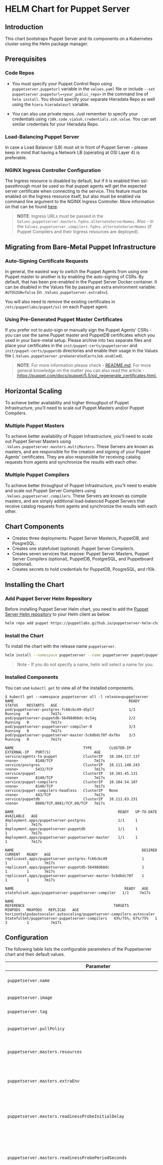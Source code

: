 # HELM Chart for Puppet Server

## Introduction

This chart bootstraps Puppet Server and its components on a Kubernetes cluster using the Helm package manager.

## Prerequisites

### Code Repos

* You must specify your Puppet Control Repo using `puppetserver.puppeturl` variable in the `values.yaml` file or include `--set puppetserver.puppeturl=<your_public_repo>` in the command line of `helm install`. You should specify your separate Hieradata Repo as well using the `hiera.hieradataurl` variable.

* You can also use private repos. Just remember to specify your credentials using `r10k.code.viaSsh.credentials.ssh.value`. You can set similar credentials for your Hieradata Repo.

### Load-Balancing Puppet Server

In case a Load Balancer (LB) must sit in front of Puppet Server - please keep in mind that having a Network LB (operating at OSI Layer 4) is preferable.

### NGINX Ingress Controller Configuration

The Ingress resource is disabled by default, but if it is enabled then ssl-passthrough must be used so that puppet agents will get the expected server certificate when connecting to the service.  This feature must be enabled on the Ingress resource itself, but also must be enabled via command line argument to the NGINX Ingress Controller.  More information on that can be found [here](<https://kubernetes.github.io/ingress-nginx/user-guide/cli-arguments/>).

> **NOTE**: Ingress URLs must be passed in the `Values.puppetserver.masters.fqdns.alternateServerNames`. Also - in the `Values.puppetserver.compilers.fqdns.alternateServerNames` (if Puppet Compilers and their Ingress resources are deployed).

## Migrating from Bare-Metal Puppet Infrastructure

### Auto-Signing Certificate Requests

In general, the easiest way to switch the Puppet Agents from using one Puppet master to another is by enabling the auto-signing of CSRs. By default, that has been pre-enabled in the Puppet Server Docker container. It can be disabled in the Values file by passing an extra environment variable: `AUTOSIGN=false` (in `.Values.puppetserver.extraEnv`).

You will also need to remove the existing certificates in `/etc/puppetlabs/puppet/ssl` on each Puppet agent.

### Using Pre-Generated Puppet Master Certificates

If you prefer not to auto-sign or manually sign the Puppet Agents' CSRs - you can use the same Puppet master and PuppetDB certificates which you used in your bare-metal setup. Please archive into two separate files and place your certificates in the `init/puppet-certs/puppetserver` and `init/puppet-certs/puppetdb` directories and enable their usage in the Values file (`.Values.puppetserver.preGeneratedCertsJob.enabled`).

> **NOTE**: For more information please check - [README.md](init/README.md). For more general knowledge on the matter you can also read the article - <https://puppet.com/docs/puppet/5.5/ssl_regenerate_certificates.html.>

## Horizontal Scaling

To achieve better availability and higher throughput of Puppet Infrastructure, you'll need to scale out Puppet Masters and/or Puppet Compilers.

### Multiple Puppet Masters

To achieve better availability of Puppet Infrastructure, you'll need to scale out Puppet Server Masters using `.Values.puppetserver.masters.multiMasters`. These Servers are known as masters, and are responsible for the creation and signing of your Puppet Agents' certificates. They are also responsible for receiving catalog requests from agents and synchronize the results with each other.

### Multiple Puppet Compilers

To achieve better throughput of Puppet Infrastructure, you'll need to enable and scale out Puppet Server Compilers using `.Values.puppetserver.compilers`. These Servers are known as compile masters, and are simply additional load-balanced Puppet Servers that receive catalog requests from agents and synchronize the results with each other.

## Chart Components

* Creates three deployments: Puppet Server Master/s, PuppetDB, and PosgreSQL.
* Creates one statefulset (optional): Puppet Server Compiler/s.
* Creates seven services that expose: Puppet Server Masters, Puppet Server Compilers (optional), PuppetDB, PostgreSQL, and Puppetboard (optional).
* Creates secrets to hold credentials for PuppetDB, PosgreSQL, and r10k.

## Installing the Chart

### Add Puppet Server Helm Repository

Before installing Puppet Server Helm chart, you need to add the [Puppet Server Helm repository](https://puppetlabs.github.io/puppetserver-helm-chart) to your Helm client as below.

```bash
helm repo add puppet https://puppetlabs.github.io/puppetserver-helm-chart
```

### Install the Chart

To install the chart with the release name `puppetserver`.

```bash
helm install --namespace puppetserver --name puppetserver puppet/puppetserver --set puppetserver.puppeturl='https://github.com/$SOMEUSER/control-repo.git'
```

> Note - If you do not specify a name, helm will select a name for you.

### Installed Components

You can use `kubectl get` to view all of the installed components.

```console
$ kubectl get --namespace puppetserver all -l release=puppetserver
NAME                                                     READY   STATUS    RESTARTS   AGE
pod/puppetserver-postgres-fc66cbc49-d5pl7                1/1     Running   0          7m17s
pod/puppetserver-puppetdb-56498d68dc-8c54g               2/2     Running   0          7m17s
pod/puppetserver-puppetserver-compiler-0                 3/3     Running   0          7m17s
pod/puppetserver-puppetserver-master-5c6dbdc78f-8xf6x    3/3     Running   0          7m17s

NAME                                TYPE        CLUSTER-IP       EXTERNAL-IP   PORT(S)                    AGE
service/agents-to-puppet            ClusterIP   10.104.117.137   <none>        8140/TCP                   7m17s
service/postgres                    ClusterIP   10.111.140.243   <none>        5432/TCP                   7m17s
service/puppet                      ClusterIP   10.101.45.131    <none>        8140/TCP                   7m17s
service/puppet-compilers            ClusterIP   10.104.54.107    <none>        8140/TCP                   7m17s
service/puppet-compilers-headless   ClusterIP   None             <none>        443/TCP                    7m17s
service/puppetdb                    ClusterIP   10.111.63.231    <none>        8080/TCP,8081/TCP,80/TCP   7m17s

NAME                                                READY   UP-TO-DATE   AVAILABLE   AGE
deployment.apps/puppetserver-postgres               1/1     1            1           7m17s
deployment.apps/puppetserver-puppetdb               1/1     1            1           7m17s
deployment.apps/puppetserver-puppetserver-master    1/1     1            1           7m17s

NAME                                                           DESIRED   CURRENT   READY   AGE
replicaset.apps/puppetserver-postgres-fc66cbc49                1         1         1       7m17s
replicaset.apps/puppetserver-puppetdb-56498d68dc               1         1         1       7m17s
replicaset.apps/puppetserver-puppetserver-master-5c6dbdc78f    1         1         1       7m17s

NAME                                                   READY   AGE
statefulset.apps/puppetserver-puppetserver-compiler   1/1     7m17s

NAME                                                                    REFERENCE                                         TARGETS            MINPODS   MAXPODS   REPLICAS   AGE
horizontalpodautoscaler.autoscaling/puppetserver-compilers-autoscaler   StatefulSet/puppetserver-puppetserver-compilers   43%/75%, 67%/75%   1         3         1          7m17s
```

## Configuration

The following table lists the configurable parameters of the Puppetserver chart and their default values.

| Parameter | Description | Default|
| --------- | ----------- | -------|
| `puppetserver.name` | puppetserver component label | `puppetserver`|
| `puppetserver.image` | puppetserver image | `puppet/puppetserver`|
| `puppetserver.tag` | puppetserver img tag | `6.10.0`|
| `puppetserver.pullPolicy` | puppetserver img pull policy | `IfNotPresent`|
| `puppetserver.masters.resources` | puppetserver masters resource limits | ``|
| `puppetserver.masters.extraEnv` | puppetserver masters additional container env vars |``|
| `puppetserver.masters.readinessProbeInitialDelay` | the initial delay for the puppetserver masters readiness probe | `180`|
| `puppetserver.masters.readinessProbePeriodSeconds` | how often (in seconds) to perform the puppetserver masters readiness probe | `60`|
| `puppetserver.masters.readinessProbeTimeout` | the timeout for the puppetserver masters readiness probe | `20`|
| `puppetserver.masters.readinessProbeFailureThreshold` | the failure threshold for the puppetserver masters readiness probe | `3`|
| `puppetserver.masters.readinessProbeSuccessThreshold` | the success threshold for the puppetserver masters readiness probe | `1`|
| `puppetserver.masters.livenessProbeInitialDelay` | the initial delay for the puppetserver masters liveness probe | `420`|
| `puppetserver.masters.livenessProbePeriodSeconds` | how often (in seconds) to perform the puppetserver masters liveness probe | `30`|
| `puppetserver.masters.livenessProbeTimeout` | the timeout for the puppetserver masters liveness probe  | `10`|
| `puppetserver.masters.livenessProbeFailureThreshold` | the failure threshold for the puppetserver masters liveness probe | `3`|
| `puppetserver.masters.livenessProbeSuccessThreshold` | the success threshold for the puppetserver masters liveness probe | `1`|
| `puppetserver.masters.fqdns.alternateServerNames` | puppetserver masters alternate fqdns |``|
| `puppetserver.masters.service.type` | puppetserver masters svc type | `ClusterIP`|
| `puppetserver.masters.service.ports` | puppetserver masters svc exposed ports | `puppetserver`|
| `puppetserver.masters.service.annotations`| puppetserver masters svc annotations |``|
| `puppetserver.masters.service.labels`| puppetserver additional masters svc labels |``|
| `puppetserver.masters.service.loadBalancerIP`| puppetserver masters svc loadbalancer ip |``|
| `puppetserver.masters.ingress.enabled`| puppetserver masters ingress creation enabled |`false`|
| `puppetserver.masters.ingress.annotations`| puppetserver masters ingress annotations |``|
| `puppetserver.masters.ingress.extraLabels`| puppetserver masters ingress extraLabels |``|
| `puppetserver.masters.ingress.hosts`| puppetserver masters ingress hostnames |``|
| `puppetserver.masters.ingress.tls`| puppetserver masters ingress tls configuration |``|
| `puppetserver.masters.multiMasters.enabled` | If true, creates multiple Puppetserver masters | `false`|
| `puppetserver.masters.multiMasters.manualScaling.masters` | If multiple masters are enabled, this field sets masters count | `1`|
| `puppetserver.masters.multiMasters.autoScaling.enabled` | If true, creates masters Horizontal Pod Autoscaler | `false`|
| `puppetserver.masters.multiMasters.autoScaling.minMasters` | If masters autoscaling enabled, this field sets minimum masters count | `1`|
| `puppetserver.masters.multiMasters.autoScaling.maxMasters` | If masters autoscaling enabled, this field sets maximum masters count | `3`|
| `puppetserver.masters.multiMasters.autoScaling.cpuUtilizationPercentage` | Target masters CPU utilization percentage to scale | `75`|
| `puppetserver.masters.multiMasters.autoScaling.memoryUtilizationPercentage` | Target masters memory utilization percentage to scale | `75`|
| `puppetserver.compilers.enabled` | If true, creates Puppetserver compilers | `false`|
| `puppetserver.compilers.resources` | puppetserver compilers resource limits |``|
| `puppetserver.compilers.podAntiAffinity` | puppetserver compilers pod affinity constraints |`false`|
| `puppetserver.compilers.annotations`| puppetserver compilers statefulset annotations |``|
| `puppetserver.compilers.extraEnv` | puppetserver compilers additional container env vars |``|
| `puppetserver.compilers.readinessProbeInitialDelay` | the initial delay for the puppetserver masters readiness probe | `180`|
| `puppetserver.compilers.readinessProbePeriodSeconds` | how often (in seconds) to perform the puppetserver masters readiness probe | `60`|
| `puppetserver.compilers.readinessProbeTimeout` | the timeout for the puppetserver masters readiness probe | `20`|
| `puppetserver.compilers.readinessProbeFailureThreshold` | the failure threshold for the puppetserver masters readiness probe | `3`|
| `puppetserver.compilers.readinessProbeSuccessThreshold` | the success threshold for the puppetserver masters readiness probe | `1`|
| `puppetserver.compilers.livenessProbeInitialDelay` | the initial delay for the puppetserver masters liveness probe | `420`|
| `puppetserver.compilers.livenessProbePeriodSeconds` | how often (in seconds) to perform the puppetserver masters liveness probe | `30`|
| `puppetserver.compilers.livenessProbeTimeout` | the timeout for the puppetserver masters liveness probe  | `10`|
| `puppetserver.compilers.livenessProbeFailureThreshold` | the failure threshold for the puppetserver masters liveness probe | `3`|
| `puppetserver.compilers.livenessProbeSuccessThreshold` | the success threshold for the puppetserver masters liveness probe | `1`|
| `puppetserver.compilers.manualScaling.compilers` | If multiple compilers are enabled, this field sets compiler count | `1`|
| `puppetserver.compilers.autoScaling.enabled` | If true, creates compilers Horizontal Pod Autoscaler | `false`|
| `puppetserver.compilers.autoScaling.minCompilers` | If autoscaling enabled, this field sets minimum compiler count | `1`|
| `puppetserver.compilers.autoScaling.maxCompilers` | If compilers autoscaling enabled, this field sets maximum compiler count | `3`|
| `puppetserver.compilers.autoScaling.cpuUtilizationPercentage` | Target compilers CPU utilization percentage to scale | `75`|
| `puppetserver.compilers.autoScaling.memoryUtilizationPercentage` | Target compilers memory utilization percentage to scale | `75`|
| `puppetserver.compilers.podManagementPolicy` | puppetserver compilers statefulset pod management policy | `OrderedReady`|
| `puppetserver.compilers.fqdns.alternateServerNames` | puppetserver compilers alternate fqdns |``|
| `puppetserver.compilers.service.type` | puppetserver compilers svc type | `ClusterIP`|
| `puppetserver.compilers.service.ports` | puppetserver compilers svc exposed ports | `puppetserver`|
| `puppetserver.compilers.service.annotations`| puppetserver compilers svc annotations |``|
| `puppetserver.compilers.service.labels`| puppetserver compilers additional svc labels |``|
| `puppetserver.compilers.service.loadBalancerIP`| puppetserver compilers svc loadbalancer ip |``|
| `puppetserver.compilers.service.headless.ports`| puppetserver compilers headless svc loadbalancer ip |`https`|
| `puppetserver.compilers.service.headless.annotations`| puppetserver compilers headless svc annotations |``|
| `puppetserver.compilers.service.headless.labels`| puppetserver compilers additional headless svc labels |``|
| `puppetserver.compilers.ingress.enabled`| puppetserver compilers ingress creation enabled |`false`|
| `puppetserver.compilers.ingress.annotations`| puppetserver compilers ingress annotations |``|
| `puppetserver.compilers.ingress.extraLabels`| puppetserver compilers ingress extraLabels |``|
| `puppetserver.compilers.ingress.hosts`| puppetserver compilers ingress hostnames |``|
| `puppetserver.compilers.ingress.tls`| puppetserver compilers ingress tls configuration |``|
| `puppetserver.preGeneratedCertsJob.enabled` | puppetserver pre-generated certs |`false`|
| `puppetserver.preGeneratedCertsJob.jobDeadline` | puppetserver pre-generated certs job deadline in seconds |`60`|
| `puppetserver.puppeturl`| puppetserver control repo url |``|
| `r10k.name` | r10k component label | `r10k`|
| `r10k.image` | r10k img | `puppet/r10k`|
| `r10k.tag` | r10k img tag | `3.5.1`|
| `r10k.pullPolicy` | r10k img pull policy | `IfNotPresent`|
| `r10k.code.resources` | r10k control repo resource limits |``|
| `r10k.code.cronJob.schedule` | r10k control repo cron job schedule policy | `*/15 * * * *`|
| `r10k.code.extraArgs` | r10k control repo additional container env args |``|
| `r10k.code.extraEnv` | r10k control repo additional container env vars |``|
| `r10k.code.viaSsh.credentials.ssh.value`| r10k control repo ssh key file |``|
| `r10k.code.viaSsh.credentials.known_hosts.value`| r10k control repo ssh known hosts file |``|
| `r10k.code.viaSsh.credentials.existingSecret`| r10k control repo ssh secret that holds ssh key and known hosts files |``|
| `r10k.hiera.resources` | r10k hiera data resource limits |``|
| `r10k.hiera.cronJob.schedule` | r10k hiera data cron job schedule policy | `*/2 * * * *`|
| `r10k.hiera.extraArgs` | r10k hiera data additional container env args |``|
| `r10k.hiera.extraEnv` | r10k hiera data additional container env vars |``|
| `r10k.hiera.viaSsh.credentials.ssh.value`| r10k hiera data ssh key file |``|
| `r10k.hiera.viaSsh.credentials.known_hosts.value`| r10k hiera data ssh known hosts file |``|
| `r10k.hiera.viaSsh.credentials.existingSecret`| r10k hiera data ssh secret that holds ssh key and known hosts files |``|
| `postgres.name` | postgres component label | `postgres`|
| `postgres.image` | postgres img | `postgres`|
| `postgres.tag` | postgres img tag | `9.6.18`|
| `postgres.pullPolicy` | postgres img pull policy | `IfNotPresent`|
| `postgres.resources` | postgres resource limits |``|
| `postgres.extraEnv` | postgres additional container env vars |``|
| `puppetdb.name` | puppetdb component label | `puppetdb`|
| `puppetdb.image` | puppetdb img | `puppet/puppetdb`|
| `puppetdb.tag` | puppetdb img tag | `6.10.1`|
| `puppetdb.pullPolicy` | puppetdb img pull policy | `IfNotPresent`|
| `puppetdb.resources` | puppetdb resource limits |``|
| `puppetdb.extraEnv` | puppetdb additional container env vars |``|
| `puppetdb.credentials.username`| puppetdb username |`puppetdb`|
| `puppetdb.credentials.value.password`| puppetdb password |`20-char randomly generated`|
| `puppetdb.credentials.existingSecret`| existing k8s secret that holds puppetdb username and password |``|
| `puppetboard.enabled` | puppetboard availability | `false`|
| `puppetboard.name` | puppetboard component label | `puppetboard`|
| `puppetboard.image` | puppetboard img | `xtigyro/puppetboard`|
| `puppetboard.tag` | puppetboard img tag | `2.1.2`|
| `puppetboard.pullPolicy` | puppetboard img pull policy | `IfNotPresent`|
| `puppetboard.resources` | puppetboard resource limits |``|
| `puppetboard.extraEnv` | puppetboard additional container env vars |``|
| `puppetboard.ingress.enabled`| puppetboard ingress creation enabled |`false`|
| `puppetboard.ingress.annotations`| puppetboard ingress annotations |``|
| `puppetboard.ingress.extraLabels`| puppetboard ingress extraLabels |``|
| `puppetboard.ingress.hosts`| puppetboard ingress hostnames |``|
| `puppetboard.ingress.tls`| puppetboard ingress tls configuration |``|
| `hiera.name` | hiera component label | `hiera`|
| `hiera.hieradataurl`| hieradata repo url |``|
| `hiera.config`| hieradata yaml config |``|
| `hiera.eyaml.private_key`| hiera eyaml private key |``|
| `hiera.eyaml.public_key`| hiera eyaml public key |``|
| `nodeSelector`| Node labels for pod assignment |``|
| `affinity`| Affinity for pod assignment |``|
| `tolerations`| Tolerations for pod assignment |``|
| `priorityClass`| Leverage a priorityClass to ensure your pods survive resource shortages |``|
| `podAnnotations`| Extra Pod annotations |``|
| `storage.storageClass`| Storage Class |``|
| `storage.annotations`| Storage annotations |``|
| `storage.size`| PVCs Storage Size |`100Mi`|

Specify each parameter using the `--set key=value[,key=value]` argument to `helm install`. For example,

```bash
helm install --namespace puppetserver --name puppetserver puppet/puppetserver --set puppetserver.puppeturl='https://github.com/$SOMEUSER/puppet.git',hiera.hieradataurl='https://github.com/$SOMEUSER/hieradata.git'
```

Alternatively, a YAML file that specifies the values for the above parameters can be provided while installing the chart. For example,

```bash
helm install --namespace puppetserver --name puppetserver puppet/puppetserver -f values.yaml
```

> **Tip**: You can use the default [values.yaml](values.yaml)

## Testing the Deployed Chart Resources

```bash
kubectl port-forward -n puppetserver svc/agents-to-puppet 8140:8140 &
kubectl port-forward -n puppetserver svc/puppet-compilers 8141:8140 &

TIME_NOW="$(date +"%Y%m%dT%H%M")"
cp "/etc/hosts"{,.backup_"$TIME_NOW"}
echo '127.0.0.1 puppet agents-to-puppet puppet-compilers' >> /etc/hosts
# if Ingress is used, e.g.
# echo '127.0.0.1 puppet.local.masters puppet.local.compilers' >> /etc/hosts

docker run -dit --network host --name goofy_xtigyro --entrypoint /bin/bash puppet/puppet-agent
docker exec -it goofy_xtigyro bash
puppet agent -t --server puppet --masterport 8140 --test --waitforcert 15 --certname ubuntu-goofy_xtigyro
puppet agent -t --server puppet-compilers --ca_server agents-to-puppet --masterport 8141 --ca_port 8140 --test --certname ubuntu-goofy_xtigyro
# if Ingress is used, e.g.
# puppet agent -t --server puppet.local.compilers --ca_server puppet.local.masters --masterport 443 --ca_port 443 --test --certname ubuntu-goofy_xtigyro
puppet agent -t --server puppet-compilers --masterport 8141 --test --certname ubuntu-goofy_xtigyro
exit
docker rm -f goofy_xtigyro

docker run -dit --network host --name buggy_xtigyro --entrypoint /bin/bash puppet/puppet-agent
docker exec -it buggy_xtigyro bash
puppet agent -t --server puppet-compilers --ca_server agents-to-puppet --masterport 8141 --ca_port 8140 --test --certname ubuntu-buggy_xtigyro
puppet agent -t --server puppet-compilers --masterport 8141 --test --certname ubuntu-buggy_xtigyro
# if Ingress is used, e.g.
# puppet agent -t --server puppet.local.compilers --ca_server puppet.local.masters --masterport 443 --ca_port 443 --test --certname ubuntu-buggy_xtigyro
puppet agent -t --server puppet --masterport 8140 --test --waitforcert 15 --certname ubuntu-buggy_xtigyro
exit
docker rm -f buggy_xtigyro

yes | mv "/etc/hosts.backup_"$TIME_NOW"" "/etc/hosts"
unset TIME_NOW

jobs | grep 'port-forward' | grep 'puppetserver'
# [1]+  Running                 kubectl port-forward -n puppetserver svc/puppet 8140:8140 &
kill %[job_numbers_above]
```

## Credits

* [Miroslav Hadzhiev](https://www.linkedin.com/in/mehadzhiev/), Lead Author and Developer
* [Pupperware Team](mailto:pupperware@puppet.com), Owner
* [Sean Conley](https://www.linkedin.com/in/seanconley/), Developer
* [Morgan Rhodes](mailto:morgan@puppet.com), Developer
* [Scott Cressi](https://www.linkedin.com/in/scottcressi/), Co-Author
